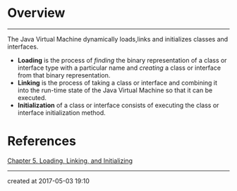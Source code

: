 # Overview



---

The Java Virtual Machine dynamically loads,links and initializes classes and interfaces.

- **Loading** is the process of *finding* the binary representation of a class or interface type with a particular name and *creating* a class or interface from that binary representation.
- **Linking** is the process of taking a class or interface and combining it into the run-time state of the Java Virtual Machine so that it can be executed.
- **Initialization** of a class or interface consists of executing the class or interface initialization method.











# References

[Chapter 5. Loading, Linking, and Initializing](http://docs.oracle.com/javase/specs/jvms/se8/html/jvms-5.html)



---

created at 2017-05-03 19:10

